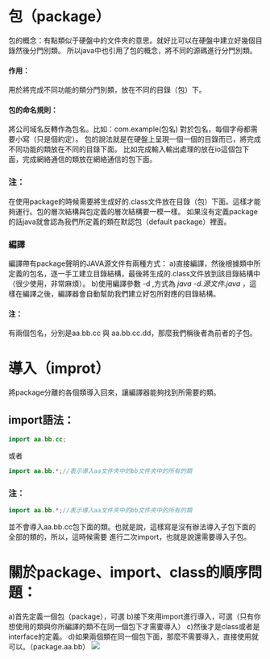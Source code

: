 # 包（package）
包的概念：有點類似于硬盤中的文件夾的意思。就好比可以在硬盤中建立好幾個目錄然後分門別類。
所以java中也引用了包的概念，將不同的源碼進行分門別類。
#### 作用：
用於將完成不同功能的類分門別類，放在不同的目錄（包）下。
#### 包的命名規則：
將公司域名反轉作為包名。比如：com.example(包名)
對於包名，每個字母都需要小寫（只是個約定）。
包的說法就是在硬盤上呈現一個一個的目錄而已，將完成不同功能的類放在不同的目錄下面。
比如完成輸入輸出處理的放在io這個包下面，完成網絡通信的類放在網絡通信的包下面。
### 注：
在使用package的時候需要將生成好的.class文件放在目錄（包）下面。這樣才能夠運行。包的層次結構與包定義的層次結構要一模一樣。
如果沒有定義package的話java就會認為我們所定義的類在默認包（default package）裡面。
### 編譯
編譯帶有package聲明的JAVA源文件有兩種方式：
a)直接編譯，然後根據類中所定義的包名，逐一手工建立目錄結構，最後將生成的.class文件放到該目錄結構中（很少使用，非常麻煩）。
b)使用編譯參數 -d ,方式為 *java -d.源文件.java* ，這樣在編譯之後，編譯器會自動幫助我們建立好包所對應的目錄結構。
#### 注：
有兩個包名，分別是aa.bb.cc 與 aa.bb.cc.dd，那麼我們稱後者為前者的子包。
# 導入（improt）
將package分離的各個類導入回來，讓編譯器能夠找到所需要的類。
## import語法：
```java
import aa.bb.cc;
```
或者
```java
import aa.bb.*;//表示導入aa文件夾中的bb文件夾中的所有的類
```
### 注：
```java
import aa.bb.*;//表示導入aa文件夾中的bb文件夾中的所有的類
```
並不會導入aa.bb.cc包下面的類。也就是說，這樣寫是沒有辦法導入子包下面的全部的類的，所以，這時候需要
進行二次import，也就是說還需要導入子包。
# 關於package、import、class的順序問題：
a)首先定義一個包（package），可選
b)接下來用import進行導入，可選（只有你想使用的類與你所編譯的類不在同一個包下才需要導入）
c)然後才是class或者是interface的定義。
d)如果兩個類在同一個包下面，那麼不需要導入，直接使用就可以。（package.aa.bb）
![](http://p1.bpimg.com/567571/8a94cad5bc381f76.jpg)
